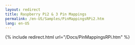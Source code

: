 ```yaml
---
layout: redirect
title: Raspberry Pi2 & 3 Pin Mappings
permalink: /en-US/Samples/PinMappingsRPi2.htm
lang: en-US
---
```


{% include redirect.html url="/Docs/PinMappingsRPi.htm" %}
